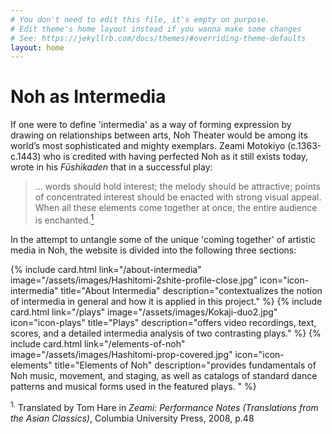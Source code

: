 ```yaml
---
# You don't need to edit this file, it's empty on purpose.
# Edit theme's home layout instead if you wanna make some changes
# See: https://jekyllrb.com/docs/themes/#overriding-theme-defaults
layout: home
---
```


<div class="home__image" style="background-image: url('/assets/images/Hashi5.jpg');"></div>
<div class="home__content">
  <div class="wrapper">
    <h1>Noh as Intermedia</h1>
    <p>If one were to define 'intermedia' as a way of forming expression by drawing on relationships between arts, Noh Theater would be among its world’s most sophisticated and mighty exemplars. Zeami Motokiyo (c.1363-c.1443) who is credited with having perfected Noh as it still exists today, wrote in his <em>Fūshikaden</em> that in a successful play:</p>
    <blockquote>
      <p class="blockquote__paragraph">… words should hold interest; the melody should be attractive; points of concentrated interest should be enacted with strong visual appeal. When all these elements come together at once, the entire audience is enchanted.<a href="#reference1"><sup>1</sup></a></p>
    </blockquote>
    <p>In the attempt to untangle some of the unique 'coming together' of artistic media in Noh, the website is divided into the following three sections:</p>
    <div class="cards-container">
      {% include card.html
          link="/about-intermedia"
          image="/assets/images/Hashitomi-2shite-profile-close.jpg"
          icon="icon-intermedia"
          title="About Intermedia"
      description="contextualizes the notion of intermedia in general and how it is applied in this project."
      %}
      {% include card.html
          link="/plays"
          image="/assets/images/Kokaji-duo2.jpg"
          icon="icon-plays"
          title="Plays"
          description="offers video recordings, text, scores, and a detailed intermedia analysis of two contrasting plays."
      %}
      {% include card.html
          link="/elements-of-noh"
          image="/assets/images/Hashitomi-prop-covered.jpg"
          icon="icon-elements"
          title="Elements of Noh"
          description="provides fundamentals of Noh music, movement, and staging, as well as catalogs of standard dance patterns and musical forms used in the featured plays. "
      %}
    </div>
  </div>
</div>
<div class="text-container">
    <p><sup id="reference1">1.</sup> Translated by Tom Hare in <em>Zeami: Performance Notes (Translations from the Asian Classics)</em>, Columbia University Press, 2008, p.48</p>
    </div>
